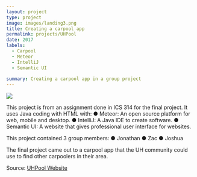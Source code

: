 ```yaml
---
layout: project
type: project
image: images/landing3.png
title: Creating a carpool app
permalink: projects/UHPool
date: 2017
labels:
  - Carpool
  - Meteor
  - IntelliJ
  - Semantic UI
  
summary: Creating a carpool app in a group project
---
```


<img class="ui image" src="{{ site.baseurl }}/images/landing3.png">

This project is from an assignment done in ICS 314 for the final project. It uses Java coding with HTML with:
●	Meteor: An open source platform for web, mobile and desktop.
●	IntelliJ: A Java IDE to create software. 
●	Semantic UI: A website that gives professional user interface for websites.

This project contained 3 group members:
●	Jonathan
●	Zac
●	Joshua

The final project came out to a carpool app that the UH community could use to find other carpoolers in their area. 

Source: <a href="https://github.com/jjhna/UHM/tree/master/ICS%20111/Project%203"><i class="large github icon "></i>UHPool Website</a>
